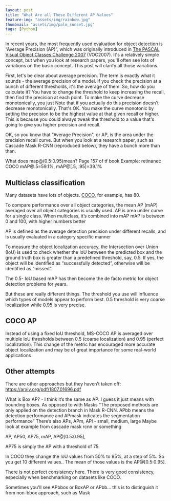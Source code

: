 ```yaml
---
layout: post
title: "What Are all These Different AP Values"
feature-img: "assets/img/rainbow.jpg"
thumbnail: "assets/img/palm_sunset.jpg"
tags: [Python]
---
```


In recent years, the most frequently used evaluation for object detection is “Average Precision (AP)”, which was originally introduced in [The PASCAL Visual Object Classes Challenge 2007](http://host.robots.ox.ac.uk/pascal/VOC/voc2007/) (VOC2007). It's a relatively simple concept, but when you look at research papers, you'll often see lots of variations on the basic concept. This post will clarify all those variations.

First, let's be clear about average precision. The term is exactly what it sounds - the average precision of a model. If you check the precision at a bunch of different thresholds, it's the average of them. So, how do you calculate it? You have to change the threshold to keep increasing the recall, then find the precision at each point. To make the curve decrease monotonically, you just Note that if you actually do this precision doesn't decrease monotonically. That's OK. You make the curve monotonic by setting the precision to be the highest value at that given recall or higher. This is because you could always tweak the threshold to a value that's going to give you higher precision and recall.

OK, so you know that "Average Precision", or AP, is the area under the precision recall curve. But when you look at a research paper, such as Cascade Mask R-CNN (reproduced below), they have a bunch more than than.


What does map@(0.5:0.95)mean? 
Page 157 of tf book
Example: retinanet: COCO mAP@.5=59.1%, mAP@[.5, .95]=39.1%


## Multiclass classification

Many datasets have lots of objects. [COCO](http://cocodataset.org/#home), for example, has 80. 

To compare performance over all object categories, the mean AP (mAP) averaged over all object categories is usually used. 
AP is area under curve for a single class. When multiclass, it’s combined into mAP
mAP is between 0 and 100, with higher numbers better

AP is defined as the average detection precision under different recalls, and is usually evaluated in a category specific manner




To measure the object localization accuracy, the Intersection over Union (IoU) is used to check whether the IoU between the predicted box and the ground truth box is greater than a predefined threshold, say, 0.5. If yes, the object will be identified as “successfully detected”, otherwise will be identified as “missed”. 

The 0.5- IoU based mAP has then become the de facto metric for object detection problems for years.

But these are really different things. The threshold you use will influence which types of models appear to perform best. 0.5 threshold is very coarse localization while 0.95 is very precise.

## COCO AP
Instead of using a fixed IoU threshold, MS-COCO AP is averaged over multiple IoU thresholds between 0.5 (coarse localization) and 0.95 (perfect localization). This change of the metric has encouraged more accurate object localization and may be of great importance for some real-world applications

## Other attempts

There are other approaches but they haven’t taken off: https://arxiv.org/pdf/1807.01696.pdf


What is Box AP? - I think it’s the same as AP. I guess it just means with bounding boxes. As opposed to with Masks
“The proposed methods are only applied on the detection branch in Mask R-CNN. APbb means the detection performance and APmask indicates the segmentation performance”
There’s also APs, APm, APl - small, medium, large
Maybe look at example from cascade mask rcnn or something


AP, AP50, AP75, mAP, AP@[0.5:0.95],

AP75 is simply the AP with a threshold of 75.

In COCO they change the IoU values from 50% to 95%, at a step of 5%.
So you get 10 different values.. The mean of those values is the AP@[0.5:0.95].

There is not perfect consistency here. There is very good consistency, especially when benchmarking on datasets like COCO. 


Sometimes you'll see APbbox or BoxAP or APbb... this is to distinguish it from non-bbox approach, such as Mask

